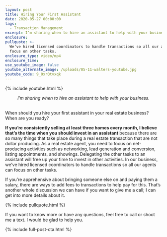 ```yaml
---
layout: post
title: Hiring Your First Assistant
date: 2020-05-27 00:00:00
tags:
  - Transaction Management
excerpt: I’m sharing when to hire an assistant to help with your business.
enclosure:
pullquote: >-
  We’ve hired licensed coordinators to handle transactions so all our agents can
  focus on other tasks.
enclosure_type: video/mp4
enclosure_time:
use_youtube_image: false
youtube_alternate_image: /uploads/05-11-walters-youtube.jpg
youtube_code: 9_OxrQtvxqk
---
```


{% include youtube.html %}

<center><em>I’m sharing when to hire an assistant to help with your business.</em></center>

<br>When should you hire your first assistant in your real estate business? When are you ready?

**If you’re consistently selling at least three homes every month, I believe that’s the time when you should invest in an assistant** because there are so many things that take place during a real estate transaction that are not dollar producing. As a real estate agent, you need to focus on net-producing activities such as networking, lead generation and conversion, listing appointments, and showings. Delegating the other tasks to an assistant will free up your time to invest in other activities. In our business, we’ve hired licensed coordinators to handle transactions so all our agents can focus on other tasks.

If you’re apprehensive about bringing someone else on and paying them a salary, there are ways to add fees to transactions to help pay for this. That’s another whole discussion we can have if you want to give me a call; I can get into more details about it.

{% include pullquote.html %}

If you want to know more or have any questions, feel free to call or shoot me a text. I would be glad to help you.

{% include full-post-cta.html %}
